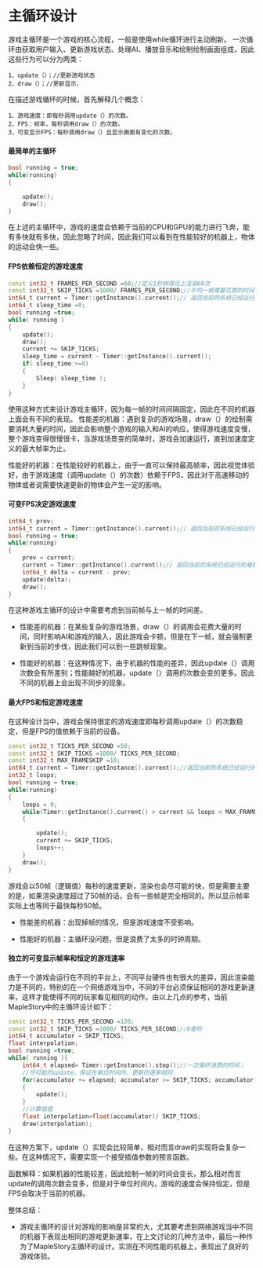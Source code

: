 # 主循环设计

游戏主循环是一个游戏的核心流程，一般是使用while循环进行主动刷新。
一次循环由获取用户输入、更新游戏状态、处理AI、播放音乐和绘制绘制画面组成，因此这些行为可以分为两类：
```
1、update（）；//更新游戏状态
2、draw（）；//更新显示，
```
在描述游戏循环的时候，首先解释几个概念：
```
1、游戏速度：即每秒调用update（）的次数。
2、FPS：帧率，每秒调用draw（）的次数。
3、可变显示FPS：每秒调用draw（）且显示画面有变化的次数。
```
#### 最简单的主循环
```cpp
bool running = true;
while(running)
{

    update();
    draw();
}
```
在上述的主循环中，游戏的速度会依赖于当前的CPU和GPU的能力进行飞奔，能有多快就有多快，因此忽略了时间，因此我们可以看到在性能较好的机器上，物体的运动会快一些。

####  FPS依赖恒定的游戏速度

``` cpp
const int32_t FRAMES_PER_SECOND =60;//定义1秒钟理论上渲染60次
const int32_t SKIP_TICKS =1000/ FRAMES_PER_SECOND;//平均一帧需要花费的时间
int64_t current = Timer::getInstance().current();// 返回当前的系统已经运行的毫秒数
int64_t sleep_time =0;
bool running =true;
while( running )
{
    update();
    draw();
    current += SKIP_TICKS;
    sleep_time = current - Timer::getInstance().current();
    if( sleep_time >=0)
    {
        Sleep( sleep_time );
    }
}
```

使用这种方式来设计游戏主循环，因为每一帧的时间间隔固定，因此在不同的机器上面会有不同的表现。
性能差的机器：遇到复杂的游戏场景，draw（）的绘制需要消耗大量的时间，因此会影响整个游戏的输入和AI的响应，使得游戏速度变慢，整个游戏变得很慢很卡，当游戏场景变的简单时，游戏会加速运行，直到加速度定义的最大帧率为止。

性能好的机器：在性能较好的机器上，由于一直可以保持最高帧率，因此视觉体验好，由于游戏速度（调用update（）的次数）依赖于FPS，因此对于高速移动的物体或者说需要快速更新的物体会产生一定的影响。

#### 可变FPS决定游戏速度
``` cpp
int64_t prev;
int64_t current = Timer::getInstance().current();// 返回当前的系统已经运行的毫秒数
bool running = true;
while(running)
{
    prev = current;
    current = Timer::getInstance().current();// 返回当前的系统已经运行的毫秒数
    int64_t delta = current - prev;
    update(delta);
    draw();
}
```
在这种游戏主循环的设计中需要考虑到当前帧与上一帧的时间差。

* 性能差的机器：在某些复杂的游戏场景，draw（）的调用会花费大量的时间，同时影响AI和游戏的输入，因此游戏会卡顿，但是在下一帧，就会强制更新到当前的步伐，因此我们可以到一些跳帧现象。

* 性能好的机器：在这种情况下，由于机器的性能的差异，因此update（）调用次数会有所差别；性能越好的机器，update（）调用的次数会变的更多。因此不同的机器上会出现不同步的现象。

#### 最大FPS和恒定游戏速度

在这种设计当中，游戏会保持很定的游戏速度即每秒调用update（）的次数稳定，但是FPS的值依赖于当前的设备。

``` cpp
const int32_t TICKS_PER_SECOND =50;
const int32_t SKIP_TICKS =1000/ TICKS_PER_SECOND;
const int32_t MAX_FRAMESKIP =10;
int64_t current = Timer::getInstance().current();//返回当前的系统已经运行的毫秒数
int32_t loops;
bool running = true;
while(running)
{
    loops = 0;
    while(Timer::getInstance().current() > current && loops < MAX_FRAMESKIP)
    {

        update();
        current += SKIP_TICKS;
        loops++;
    }
    draw();
}
```
游戏会以50帧（逻辑值）每秒的速度更新，渲染也会尽可能的快，但是需要主要的是，如果渲染速度超过了50帧的话，会有一些帧是完全相同的。所以显示帧率实际上也等同于最快每秒50帧。

* 性能差的机器：出现掉帧的情况，但是游戏速度不受影响。

* 性能好的机器：主循环没问题，但是浪费了太多的时钟周期。

#### 独立的可变显示帧率和恒定的游戏速率

由于一个游戏会运行在不同的平台上，不同平台硬件也有很大的差异，因此渲染能力是不同的，特别的在一个网络游戏当中，不同的平台必须保证相同的游戏更新速率，这样才能使得不同的玩家看见相同的动作。由以上几点的参考，当前MapleStory中的主循环设计如下：

``` cpp
const int32_t TICKS_PER_SECOND =120;
const int32_t SKIP_TICKS =1000/ TICKS_PER_SECOND;//8毫秒
int64_t accumulator = SKIP_TICKS;
float interpolation;
bool running =true;
while( running ){
    int64_t elapsed= Timer::getInstance().stop();//一次循环消费的时间；
    //尽可能的update，保证在单位时间内，更新的速率相同
    for(accumulator += elapsed; accumulator >= SKIP_TICKS; accumulator -= SKIP_TICKS)
    {
        update();
    }
    //计算插值
    float interpolation=float(accumulator)/ SKIP_TICKS;
    draw(interpolation);
}
```

在这种方案下，update（）实现会比较简单，相对而言draw的实现将会复杂一些。在这种情况下，需要实现一个接受插值参数的预言函数。

函数解释：如果机器的性能较差，因此绘制一帧的时间会变长，那么相对而言update的调用次数会变多，但是对于单位时间内，游戏的速度会保持恒定，但是FPS会取决于当前的机器。

整体总结：

* 游戏主循环的设计对游戏的影响是非常的大，尤其要考虑到网络游戏当中不同的机器下表现出相同的游戏更新速率，在上文讨论的几种方法中，最后一种作为了MapleStory主循环的设计。实测在不同性能的机器上，表现出了良好的游戏体验。

